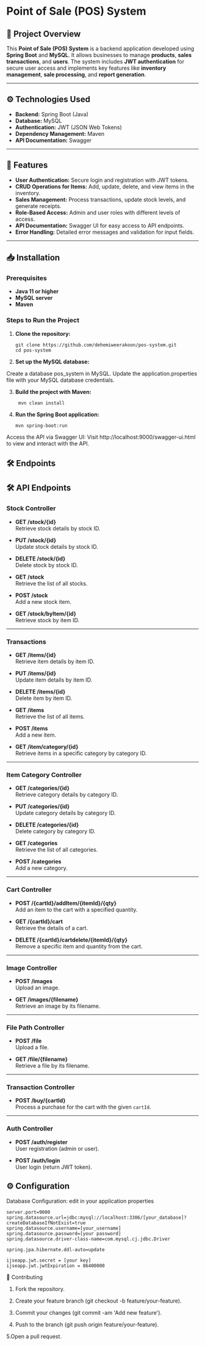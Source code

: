 # Point of Sale (POS) System

## 📌 Project Overview

This **Point of Sale (POS) System** is a backend application developed using **Spring Boot** and **MySQL**. It allows businesses to manage **products**, **sales transactions**, and **users**. The system includes **JWT authentication** for secure user access and implements key features like **inventory management**, **sale processing**, and **report generation**.

---

## ⚙️ Technologies Used

- **Backend:** Spring Boot (Java)
- **Database:** MySQL
- **Authentication:** JWT (JSON Web Tokens)
- **Dependency Management:** Maven
- **API Documentation:** Swagger

---

## 🚀 Features

- **User Authentication:** Secure login and registration with JWT tokens.
- **CRUD Operations for Items:** Add, update, delete, and view items in the inventory.
- **Sales Management:** Process transactions, update stock levels, and generate receipts.
- **Role-Based Access:** Admin and user roles with different levels of access.
- **API Documentation:** Swagger UI for easy access to API endpoints.
- **Error Handling:** Detailed error messages and validation for input fields.

---

## 📥 Installation

### Prerequisites
- **Java 11 or higher**
- **MySQL server**
- **Maven**

### Steps to Run the Project

1. **Clone the repository:**

   ```
   git clone https://github.com/dehemiweerakoon/pos-system.git
   cd pos-system
   ```
2. **Set up the MySQL database:**

  Create a database pos_system in MySQL.
  Update the application.properties file with your MySQL database credentials.

3. **Build the project with Maven:**

   ```
    mvn clean install
   ```
4. **Run the Spring Boot application:**

    ```
    mvn spring-boot:run
    ```
Access the API via Swagger UI: Visit http://localhost:9000/swagger-ui.html to view and interact with the API.

## 🛠️ Endpoints
## 🛠️ API Endpoints

### **Stock Controller**
- **GET /stock/{id}**  
  Retrieve stock details by stock ID.
  
- **PUT /stock/{id}**  
  Update stock details by stock ID.
  
- **DELETE /stock/{id}**  
  Delete stock by stock ID.
  
- **GET /stock**  
  Retrieve the list of all stocks.
  
- **POST /stock**  
  Add a new stock item.
  
- **GET /stock/byItem/{id}**  
  Retrieve stock by item ID.

---

### **Transactions**
- **GET /items/{id}**  
  Retrieve item details by item ID.
  
- **PUT /items/{id}**  
  Update item details by item ID.
  
- **DELETE /items/{id}**  
  Delete item by item ID.
  
- **GET /items**  
  Retrieve the list of all items.
  
- **POST /items**  
  Add a new item.
  
- **GET /item/category/{id}**  
  Retrieve items in a specific category by category ID.

---

### **Item Category Controller**
- **GET /categories/{id}**  
  Retrieve category details by category ID.
  
- **PUT /categories/{id}**  
  Update category details by category ID.
  
- **DELETE /categories/{id}**  
  Delete category by category ID.
  
- **GET /categories**  
  Retrieve the list of all categories.
  
- **POST /categories**  
  Add a new category.

---

### **Cart Controller**
- **POST /{cartId}/addItem/{itemId}/{qty}**  
  Add an item to the cart with a specified quantity.
  
- **GET /{cartId}/cart**  
  Retrieve the details of a cart.
  
- **DELETE /{cartId}/cartdelete/{itemId}/{qty}**  
  Remove a specific item and quantity from the cart.

---

### **Image Controller**
- **POST /images**  
  Upload an image.
  
- **GET /images/{filename}**  
  Retrieve an image by its filename.

---

### **File Path Controller**
- **POST /file**  
  Upload a file.
  
- **GET /file/{filename}**  
  Retrieve a file by its filename.

---

### **Transaction Controller**
- **POST /buy/{cartId}**  
  Process a purchase for the cart with the given `cartId`.

---

### **Auth Controller**
- **POST /auth/register**  
  User registration (admin or user).
  
- **POST /auth/login**  
  User login (return JWT token).


## ⚙️ Configuration
Database Configuration: edit in your application properties 

    server.port=9000
    spring.datasource.url=jdbc:mysql://localhost:3306/[your_database]?createDatabaseIfNotExist=true
    spring.datasource.username=[your_username]
    spring.datasource.password=[your password]
    spring.datasource.driver-class-name=com.mysql.cj.jdbc.Driver
    
    spring.jpa.hibernate.ddl-auto=update
    
    ijseapp.jwt.secret = [your key]
    ijseapp.jwt.jwtExpiration = 86400000

📝 Contributing
   1. Fork the repository.
      
   2. Create your feature branch (git checkout -b feature/your-feature).
      
   3. Commit your changes (git commit -am 'Add new feature').
      
   4. Push to the branch (git push origin feature/your-feature).

   5.Open a pull request.
